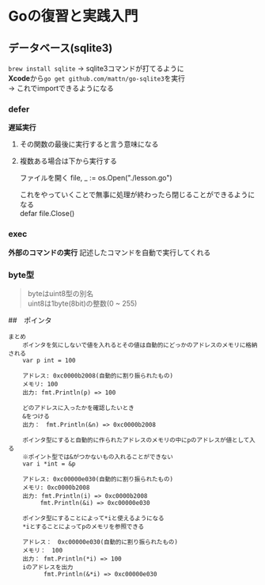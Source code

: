# Goの復習と実践入門
## データベース(sqlite3)
`brew install sqlite` -> sqlite3コマンドが打てるように  
**Xcode**から`go get github.com/mattn/go-sqlite3`を実行  
-> これでimportできるようになる  

### defer
**遅延実行**
1. その関数の最後に実行すると言う意味になる  
1. 複数ある場合は下から実行する


    ファイルを開く
    file, _ := os.Open("./lesson.go")
    
    これをやっていくことで無事に処理が終わったら閉じることができるようになる  
    defar file.Close()
    
### exec
**外部のコマンドの実行**
記述したコマンドを自動で実行してくれる

### byte型
> byteはuint8型の別名  
  uint8は1byte(8bit)の整数(0 ~ 255)

##　ポインタ

    まとめ
    	ポインタを気にしないで値を入れるとその値は自動的にどっかのアドレスのメモリに格納される
    	var p int = 100
    
    	アドレス: 0xc0000b2008(自動的に割り振られたもの)
    	メモリ: 100
    	出力: fmt.Println(p) => 100
    
    	どのアドレスに入ったかを確認したいとき
    	&をつける
    	出力：　fmt.Println(&n) => 0xc0000b2008
    
    	ポインタ型にすると自動的に作られたアドレスのメモリの中にpのアドレスが値として入る
    	※ポイント型では&がつかないもの入れることができない
    	var i *int = &p
    
    	アドレス: 0xc00000e030(自動的に割り振られたもの)
    	メモリ: 0xc0000b2008
    	出力: fmt.Println(i) => 0xc0000b2008
    		 fmt.Println(&i) => 0xc00000e030
    
        ポインタ型にすることによって*iと使えるようになる
        *iとすることによってpのメモリを参照できる
    
        アドレス：　0xc00000e030(自動的に割り振られたもの)
        メモリ：　100
        出力： fmt.Println(*i) => 100
        iのアドレスを出力
              fmt.Println(&*i) => 0xc00000e030
